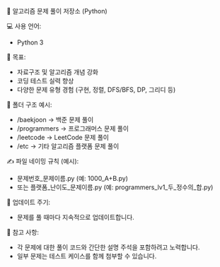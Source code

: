 📘 알고리즘 문제 풀이 저장소 (Python)

💻 사용 언어:
- Python 3

🧠 목표:
- 자료구조 및 알고리즘 개념 강화
- 코딩 테스트 실력 향상
- 다양한 문제 유형 경험 (구현, 정렬, DFS/BFS, DP, 그리디 등)

📁 폴더 구조 예시:
- /baekjoon     → 백준 문제 풀이
- /programmers  → 프로그래머스 문제 풀이
- /leetcode     → LeetCode 문제 풀이
- /etc          → 기타 알고리즘 플랫폼 문제 풀이

✍️ 파일 네이밍 규칙 (예시):
- 문제번호_문제이름.py (예: 1000_A+B.py)
- 또는 플랫폼_난이도_문제이름.py (예: programmers_lv1_두_정수의_합.py)

🚀 업데이트 주기:
- 문제를 풀 때마다 지속적으로 업데이트합니다.

📌 참고 사항:
- 각 문제에 대한 풀이 코드와 간단한 설명 주석을 포함하려고 노력합니다.
- 일부 문제는 테스트 케이스를 함께 첨부할 수 있습니다.
